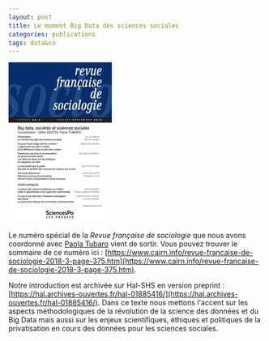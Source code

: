 ```yaml
---
layout: post
title: Le moment Big Data des sciences sociales
categories: publications
tags: data&co
---
```


![](/img/RFS_593_L204.jpg)

Le numéro spécial de la _Revue française de sociologie_ que nous avons coordonné avec [Paola Tubaro](https://databigandsmall.com/) vient de sortir. Vous pouvez trouver le sommaire de ce numéro ici : [https://www.cairn.info/revue-francaise-de-sociologie-2018-3-page-375.htm](https://www.cairn.info/revue-francaise-de-sociologie-2018-3-page-375.htm).

Notre introduction est archivée sur Hal-SHS en version preprint : [https://hal.archives-ouvertes.fr/hal-01885416/](https://hal.archives-ouvertes.fr/hal-01885416/). Dans ce texte nous mettons l'accent sur les aspects méthodologiques de la révolution de la science des données et du Big Data mais aussi sur les enjeux scientifiques, éthiques et politiques de la privatisation en cours des données pour les sciences sociales.
